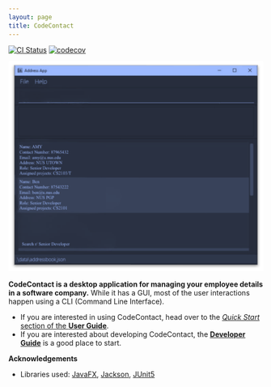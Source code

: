 ```yaml
---
layout: page
title: CodeContact
---
```


[![CI Status](https://github.com/AY2324S1-CS2103T-T09-2/tp/workflows/Java%20CI/badge.svg)](https://github.com/AY2324S1-CS2103T-T09-2/tp/actions)
[![codecov](https://app.codecov.io/gh/AY2324S1-CS2103T-T09-2/branch/master/graph/badge.svg)](https://app.codecov.io/gh/AY2324S1-CS2103T-T09-2)

![Ui](images/Ui.png)

**CodeContact is a desktop application for managing your employee details in a software company.** While it has a GUI, most of the user interactions happen using a CLI (Command Line Interface).

* If you are interested in using CodeContact, head over to the [_Quick Start_ section of the **User Guide**](UserGuide.html#quick-start).
* If you are interested about developing CodeContact, the [**Developer Guide**](DeveloperGuide.html) is a good place to start.


**Acknowledgements**

* Libraries used: [JavaFX](https://openjfx.io/), [Jackson](https://github.com/FasterXML/jackson), [JUnit5](https://github.com/junit-team/junit5)
